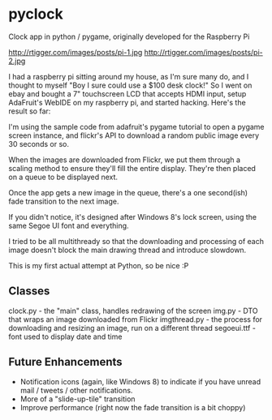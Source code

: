 pyclock
=======

Clock app in python / pygame, originally developed for the Raspberry Pi

http://rtigger.com/images/posts/pi-1.jpg
http://rtigger.com/images/posts/pi-2.jpg

I had a raspberry pi sitting around my house, as I'm sure many do, and I thought to myself 
"Boy I sure could use a $100 desk clock!"  So I went on ebay and bought a 7" touchscreen LCD that accepts 
HDMI input, setup AdaFruit's WebIDE on my raspberry pi, and started hacking.  Here's the result so far:

I'm using the sample code from adafruit's pygame tutorial to open a pygame screen instance, 
and flickr's API to download a random public image every 30 seconds or so.  

When the images are downloaded from Flickr, we put them through a scaling method to ensure they'll fill 
the entire display.  They're then placed on a queue to be displayed next.

Once the app gets a new image in the queue, there's a one second(ish) fade transition to the next image.

If you didn't notice, it's designed after Windows 8's lock screen, using the same Segoe UI font and everything.

I tried to be all multithready so that the downloading and processing of each image doesn't block the main 
drawing thread and introduce slowdown.

This is my first actual attempt at Python, so be nice :P

## Classes

clock.py - the "main" class, handles redrawing of the screen
img.py - DTO that wraps an image downloaded from Flickr
imgthread.py - the process for downloading and resizing an image, run on a different thread
segoeui.ttf - font used to display date and time

## Future Enhancements
- Notification icons (again, like Windows 8) to indicate if you have unread mail / tweets / other notifications.
- More of a "slide-up-tile" transition
- Improve performance (right now the fade transition is a bit choppy)
